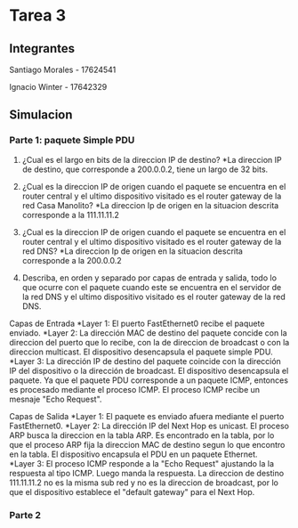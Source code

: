 # Tarea 3

## Integrantes

Santiago Morales - 17624541

Ignacio Winter - 17642329

## Simulacion

### Parte 1: paquete Simple PDU

1. ¿Cual es el largo en bits de la direccion IP de destino?
*La direccion IP de destino, que corresponde a 200.0.0.2, tiene un largo de 32 bits.

2. ¿Cual es la direccion IP de origen cuando el paquete se encuentra en el router central y el ultimo dispositivo visitado es el router gateway de la red Casa Manolito?
*La direccion Ip de origen en la situacion descrita corresponde a la 111.11.11.2 

3. ¿Cual es la direccion IP de origen cuando el paquete se encuentra en el router central y el ultimo dispositivo visitado es el router gateway de la red DNS?
*La direccion Ip de origen en la situacion descrita corresponde a la 200.0.0.2

4. Describa, en orden y separado por capas de entrada y salida, todo lo que ocurre con el paquete cuando este se encuentra en el servidor de la red DNS y el ultimo dispositivo visitado es el router gateway de la red DNS.

Capas de Entrada
*Layer 1: El puerto FastEthernet0 recibe el paquete enviado.
*Layer 2: La dirección MAC de destino del paquete concide con la direccion del puerto que lo recibe, con la de direccion de broadcast o con la direccion multicast. El dispositivo desencapsula el paquete simple PDU.
*Layer 3: La dirección IP de destino del paquete coincide con la dirección IP del dispositivo o la dirección de broadcast. El dispositivo desencapsula el paquete. Ya que el paquete PDU corresponde a un paquete ICMP, entonces es procesado mediante el proceso ICMP. El proceso ICMP recibe un mesnaje "Echo Request".

Capas de Salida
*Layer 1: El paquete es enviado afuera mediante el puerto FastEthernet0.
*Layer 2: La dirección IP del Next Hop es unicast. El proceso ARP busca la direccion en la tabla ARP. Es encontrado en la tabla, por lo que el proceso ARP fija la direccion MAC de destino segun lo que encontro en la tabla. El dispositivo encapsula el PDU en un paquete Ethernet.  
*Layer 3: El proceso ICMP responde a la "Echo Request" ajustando la la respuesta al tipo ICMP. Luego manda la respuesta. La direccion de destino 111.11.11.2 no es la misma sub red y no es la direccion de broadcast, por lo que el dispositivo establece el "default gateway" para el Next Hop.

### Parte 2
